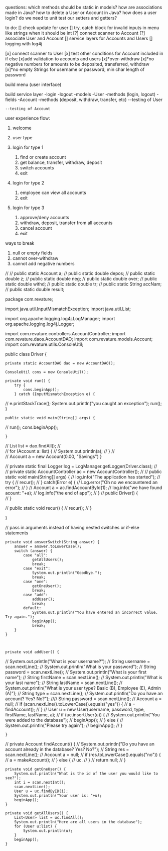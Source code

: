 questions:
which methods should be static in models?
how are associations made in Java?
how to delete a User or Account in Java?
how does a user login?
do we need to unit test our setters and getters?



to do:
[] check update for user
[] try, catch block for invalid inputs in menu like strings when it should be int
[?] connect scanner to Account
[?] associate User and Account
[] service layers for Accounts and Users
[] logging with log4j

[x] connect scanner to User
[x] test other conditions for Account included in if else
[x]add validation to accounts and users
[x]*over-withdraw
[x]*no negative numbers for amounts to be deposited, transferred, withdraw
[x]*no empty Strings for username or password, min char length of password


build menu (user interface)

build service layer
	-login
	-logout
	-models
		-User
			-methods (login, logout)
			-fields
		-Account
			-methods (deposit, withdraw, transfer, etc)
	--testing of User

	--testing of Account
	
user experience flow:
 1. welcome
 2. user type
 3. login for type 1
	 1. find or create account
	 2. get balance, transfer, withdraw, deposit
	 3. switch accounts
	 4. exit
	 
 4. login for type 2
 	1. employee can view all accounts
 	2. exit
 5. login for type 3
 	1. approve/deny accounts
 	2. withdraw, deposit, transfer from all accounts
 	3. cancel account
 	4. exit
 
 
ways to break
 1. null or empty fields 
 2. cannot over-withdraw
 3. cannot add negative numbers
 
 //
//	public static Account a;
//	public static double depos;
//	public static double z;
//	public static double neg;
//	public static double over;
//	public static double withd;
//	public static double tr;
//	public static String accNam;
//	public static double result;
 
 package com.revature;

import java.util.InputMismatchException;
import java.util.List;

import org.apache.logging.log4j.LogManager;
import org.apache.logging.log4j.Logger;

import com.revature.controllers.AccountController;
import com.revature.daos.AccountDAO;
import com.revature.models.Account;
import com.revature.utils.ConsoleUtil;

public class Driver {
	
	private static AccountDAO dao = new AccountDAO();
	
	ConsoleUtil cons = new ConsoleUtil();
	
	private void run() {			
		try {			
			cons.beginApp();
		} catch (InputMismatchException e) {
//			e.printStackTrace();
			System.out.println("you caught an exception");
			run();
		}
	
	public static void main(String[] args) {
//		run();
		cons.beginApp();
		
		
	}
//		List<Account> list = dao.findAll();
//		
//		for (Account a: list) {
//			System.out.println(a);
//		}
//		
//		Account a = new Account(0.00, "Savings")
	}
	
//	private static final Logger log = LogManager.getLogger(Driver.class);
//	
//	private static AccountController ac = new AccountController();
//
//	public static void main(String[] args) {
//		log.info("The application has started");
//		try {
//			recur();
//		} catch(Error e) {
//			Log.error("Oh no we encountered an error");
//		}
//		Account a = ac.findAccountById(1);
//		log.info("we have found acount: "+a);
//		log.info("the end of app");
//	}
//	public Driver() {		                                   
//	}
	
//	public static void recur() {
//		recur();
//	}
	

}
 
 
 
 // pass in arguments instead of having nested switches or if-else statements
 
 
 	private void answerSwitch(String answer) {
		answer = answer.toLowerCase();
		switch (answer) {
			case "all":
				getAllUsers();
				break;
			case "exit":
				System.out.println("Goodbye.");
				break;
			case "one":
				getOneUser();
				break;
			case "add":
				addUser();
				break;
			default:
				System.out.println("You have entered an incorrect value. Try again.");
				beginApp();
				break;
		}
	}
	
	
	
	private void addUser() {
//		System.out.println("What is your username?");
//		String username = scan.nextLine();
//		System.out.println("What is your password");
//		String password = scan.nextLine();
//		System.out.println("What is your first name");
//		String firstName = scan.nextLine();
//		System.out.println("What is your last name");
//		String lastName = scan.nextLine();
//		System.out.println("What is your user type? Basic (B), Employee (E), Admin (A)");
//		String type = scan.nextLine();
//		System.out.println("Do you have an account? Yes? No?");
////		String password = scan.nextLine();
//		Account a = null;
//		if (scan.nextLine().toLowerCase().equals("yes")) {
//			a = findAccount();
//		}
//		User u = new User(username, password, type, firstName, lastName, a);
//		if (uc.insertUser(u)) {
//			System.out.println("You were added to the database");
//			beginApp();
//		} else {
//			System.out.println("Please try again");
//			beginApp();
//		}
				
	}

//	private Account findAccount() {
//		System.out.println("Do you have an account already in the database? Yes? No?");
//		String res = scan.nextLine();
//		Account a = null;
//		if (res.toLowerCase().equals("no")) {
//			a = makeAccount();
//		} else {
//			uc.
//		}
//		return null;
//	}

	

	private void getOneUser() {
		System.out.println("What is the id of the user you would like to see?");
		int i = scan.nextInt();
		scan.nextLine();
		User u = uc.findByID(i);
		System.out.println("Your user is: "+u);
		beginApp();
	}

	private void getAllUsers() {
		List<User> list = uc.findAll();
		System.out.println("Here are all users in the database");
		for (User u:list) {
			System.out.println(u);
		}
		beginApp();
	}